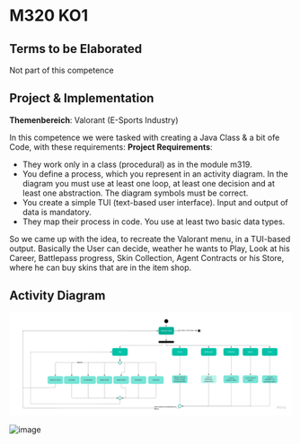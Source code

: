# M320 KO1

## Terms to be Elaborated
Not part of this competence


## Project & Implementation
**Themenbereich**: Valorant (E-Sports Industry)

In this competence we were tasked with creating a Java 
Class & a bit ofe Code, with these requirements:
**Project Requirements**:
- They work only in a class (procedural) as in the module m319.
- You define a process, which you represent in an activity diagram. In the diagram you must use at least one loop, at least one decision and at least one abstraction. The diagram symbols must be correct.
- You create a simple TUI (text-based user interface). Input and output of data is mandatory.
- They map their process in code. You use at least two basic data types.

So we came up with the idea, to recreate the Valorant menu, in a TUI-based
output. Basically the User can decide, weather he wants to Play, Look at his Career, Battlepass progress,
Skin Collection, Agent Contracts or his Store, where he can buy skins that are in the item shop.

## Activity Diagram
![img.png](img.png)

![image](https://user-images.githubusercontent.com/89569205/203249959-81ae41ed-3828-4f71-bf0b-5ef632e62fa1.png)
